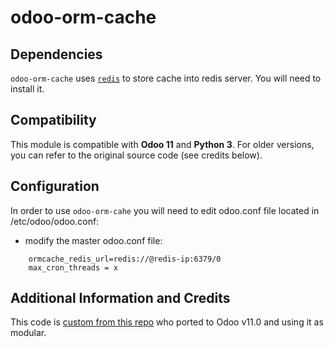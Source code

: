 # odoo-orm-cache

## Dependencies
`odoo-orm-cache` uses [`redis`](https://redis.io/) to store cache into redis server. You will need to install it.


## Compatibility
This module is compatible with **Odoo 11** and **Python 3**. For older versions, you can refer to the original source code (see credits below).

## Configuration
In order to use `odoo-orm-cahe` you will need to edit odoo.conf file located in /etc/odoo/odoo.conf:
* modify the master odoo.conf file:
```
    ormcache_redis_url=redis://@redis-ip:6379/0 
    max_cron_threads = x
```

## Additional Information and Credits
This code is [custom from this repo](https://github.com/openliu/Odoo-Cluster) who ported to Odoo v11.0 and using it as modular.

